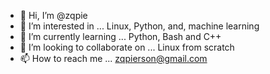 - 👋 Hi, I’m @zqpie
- 👀 I’m interested in ... Linux, Python, and, machine learning
- 🌱 I’m currently learning ... Python, Bash and C++
- 💞️ I’m looking to collaborate on ...  Linux from scratch
- 📫 How to reach me ... zqpierson@gmail.com 

<!---
zqpie/zqpie is a ✨ special ✨ repository because its `README.md` (this file) appears on your GitHub profile.
You can click the Preview link to take a look at your changes.
--->
